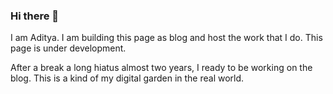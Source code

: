 ### Hi there 👋
I am Aditya. I am building this page as blog and host the work that I do. This page is under development.

After a break a long hiatus almost two years, I ready to be working on the blog. This is a kind of my digital garden in the real world. 

